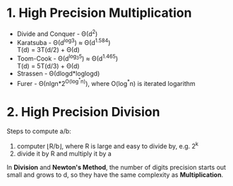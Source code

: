 # 1. High Precision Multiplication
* Divide and Conquer - Θ(d<sup>2</sup>)
* Karatsuba - Θ(d<sup>log3</sup>) ≈ Θ(d<sup>1.584</sup>)  
  T(d) = 3T(d/2) + Θ(d)
* Toom-Cook - Θ(d<sup>log<sub>3</sub>5</sup>) ≈ Θ(d<sup>1.465</sup>)  
  T(d) = 5T(d/3) + Θ(d)
* Strassen - Θ(dlogd*loglogd)
* Furer - Θ(nlgn*2<sup>O(log<sup>\*</sup>n)</sup>), where O(log<sup>\*</sup>n) is iterated logarithm

# 2. High Precision Division
Steps to compute a/b:
1. computer ⌊R/b⌋, where R is large and easy to divide by, e.g. 2<sup>k<sup>
2. divide it by R and multiply it by a

In **Division** and **Newton's Method**, the number of digits precision starts out small and grows to d, so they have the same complexity as **Multiplication**.
